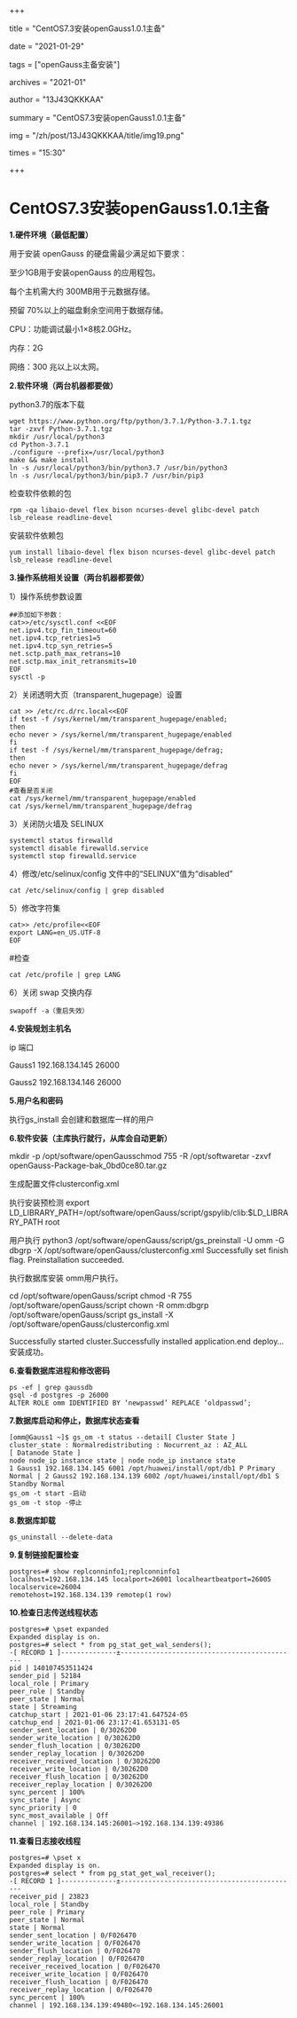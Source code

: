 +++

title = "CentOS7.3安装openGauss1.0.1主备" 

date = "2021-01-29" 

tags = ["openGauss主备安装"] 

archives = "2021-01" 

author = "13J43QKKKAA" 

summary = "CentOS7.3安装openGauss1.0.1主备"

img = "/zh/post/13J43QKKKAA/title/img19.png" 

times = "15:30"

+++

# CentOS7.3安装openGauss1.0.1主备<a name="ZH-CN_TOPIC_0000001116618871"></a>

**1.硬件环境（最低配置）**

用于安装 openGauss 的硬盘需最少满足如下要求：

至少1GB用于安装openGauss 的应用程包。

每个主机需大约 300MB用于元数据存储。

预留 70%以上的磁盘剩余空间用于数据存储。

CPU：功能调试最小1×8核2.0GHz。

内存：2G

网络：300 兆以上以太网。

**2.软件环境（两台机器都要做）**

python3.7的版本下载

```
wget https://www.python.org/ftp/python/3.7.1/Python-3.7.1.tgz
tar -zxvf Python-3.7.1.tgz
mkdir /usr/local/python3
cd Python-3.7.1
./configure --prefix=/usr/local/python3
make && make install
ln -s /usr/local/python3/bin/python3.7 /usr/bin/python3
ln -s /usr/local/python3/bin/pip3.7 /usr/bin/pip3
```

检查软件依赖的包

```
rpm -qa libaio-devel flex bison ncurses-devel glibc-devel patch lsb_release readline-devel
```

安装软件依赖包

```
yum install libaio-devel flex bison ncurses-devel glibc-devel patch lsb_release readline-devel
```

**3.操作系统相关设置（两台机器都要做）**

1）操作系统参数设置

```
##添加如下参数：
cat>>/etc/sysctl.conf <<EOF
net.ipv4.tcp_fin_timeout=60
net.ipv4.tcp_retries1=5
net.ipv4.tcp_syn_retries=5
net.sctp.path_max_retrans=10
net.sctp.max_init_retransmits=10
EOF
sysctl -p
```

2）关闭透明大页（transparent\_hugepage）设置

```
cat >> /etc/rc.d/rc.local<<EOF
if test -f /sys/kernel/mm/transparent_hugepage/enabled;
then
echo never > /sys/kernel/mm/transparent_hugepage/enabled
fi
if test -f /sys/kernel/mm/transparent_hugepage/defrag;
then
echo never > /sys/kernel/mm/transparent_hugepage/defrag
fi
EOF
#查看是否关闭
cat /sys/kernel/mm/transparent_hugepage/enabled
cat /sys/kernel/mm/transparent_hugepage/defrag
```

3）关闭防火墙及 SELINUX

```
systemctl status firewalld
systemctl disable firewalld.service
systemctl stop firewalld.service
```

4）修改/etc/selinux/config 文件中的“SELINUX”值为“disabled”

```
cat /etc/selinux/config | grep disabled
```

5）修改字符集

```
cat>> /etc/profile<<EOF
export LANG=en_US.UTF-8
EOF
```

\#检查

```
cat /etc/profile | grep LANG
```

6）关闭 swap 交换内存

```
swapoff -a（重启失效）
```

**4.安装规划主机名**

ip 端口

Gauss1 192.168.134.145 26000

Gauss2 192.168.134.146 26000

**5.用户名和密码**

执行gs\_install 会创建和数据库一样的用户

**6.软件安装（主库执行就行，从库会自动更新）**

mkdir -p /opt/software/openGausschmod 755 -R /opt/softwaretar -zxvf openGauss-Package-bak\_0bd0ce80.tar.gz

生成配置文件clusterconfig.xml

执行安装预检测 export LD\_LIBRARY\_PATH=/opt/software/openGauss/script/gspylib/clib:$LD\_LIBRARY\_PATH root

用户执行 python3 /opt/software/openGauss/script/gs\_preinstall -U omm -G dbgrp -X /opt/software/openGauss/clusterconfig.xml Successfully set finish flag. Preinstallation succeeded.

执行数据库安装 omm用户执行。

cd /opt/software/openGauss/script chmod -R 755 /opt/software/openGauss/script chown -R omm:dbgrp /opt/software/openGauss/script gs\_install -X /opt/software/openGauss/clusterconfig.xml

Successfully started cluster.Successfully installed application.end deploy…安装成功。

**6.查看数据库进程和修改密码**

```
ps -ef | grep gaussdb
gsql -d postgres -p 26000
ALTER ROLE omm IDENTIFIED BY ‘newpasswd’ REPLACE ‘oldpasswd’;
```

**7.数据库启动和停止，数据库状态查看**

```
[omm@Gauss1 ~]$ gs_om -t status --detail[ Cluster State ]
cluster_state : Normalredistributing : Nocurrent_az : AZ_ALL
[ Datanode State ]
node node_ip instance state | node node_ip instance state
1 Gauss1 192.168.134.145 6001 /opt/huawei/install/opt/db1 P Primary Normal | 2 Gauss2 192.168.134.139 6002 /opt/huawei/install/opt/db1 S Standby Normal
gs_om -t start -启动
gs_om -t stop -停止
```

**8.数据库卸载**

```
gs_uninstall --delete-data
```

**9.复制链接配置检查**

```
postgres=# show replconninfo1;replconninfo1
localhost=192.168.134.145 localport=26001 localheartbeatport=26005 localservice=26004 
remotehost=192.168.134.139 remotep(1 row)
```

**10.检查日志传送线程状态**

```
postgres=# \pset expanded
Expanded display is on.
postgres=# select * from pg_stat_get_wal_senders();
-[ RECORD 1 ]--------------±---------------------------------------------
pid | 140107453511424
sender_pid | 52184
local_role | Primary
peer_role | Standby
peer_state | Normal
state | Streaming
catchup_start | 2021-01-06 23:17:41.647524-05
catchup_end | 2021-01-06 23:17:41.653131-05
sender_sent_location | 0/30262D0
sender_write_location | 0/30262D0
sender_flush_location | 0/30262D0
sender_replay_location | 0/30262D0
receiver_received_location | 0/30262D0
receiver_write_location | 0/30262D0
receiver_flush_location | 0/30262D0
receiver_replay_location | 0/30262D0
sync_percent | 100%
sync_state | Async
sync_priority | 0
sync_most_available | Off
channel | 192.168.134.145:26001–>192.168.134.139:49386
```

**11.查看日志接收线程**

```
postgres=# \pset x
Expanded display is on.
postgres=# select * from pg_stat_get_wal_receiver();
-[ RECORD 1 ]--------------±---------------------------------------------
receiver_pid | 23823
local_role | Standby
peer_role | Primary
peer_state | Normal
state | Normal
sender_sent_location | 0/F026470
sender_write_location | 0/F026470
sender_flush_location | 0/F026470
sender_replay_location | 0/F026470
receiver_received_location | 0/F026470
receiver_write_location | 0/F026470
receiver_flush_location | 0/F026470
receiver_replay_location | 0/F026470
sync_percent | 100%
channel | 192.168.134.139:49480<–192.168.134.145:26001
```

